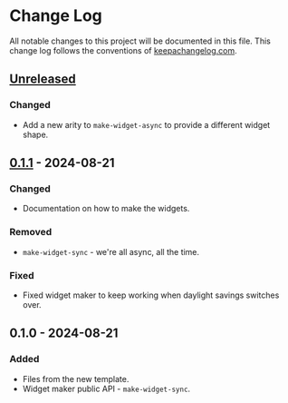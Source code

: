 # Change Log
All notable changes to this project will be documented in this file. This change log follows the conventions of [keepachangelog.com](http://keepachangelog.com/).

## [Unreleased]
### Changed
- Add a new arity to `make-widget-async` to provide a different widget shape.

## [0.1.1] - 2024-08-21
### Changed
- Documentation on how to make the widgets.

### Removed
- `make-widget-sync` - we're all async, all the time.

### Fixed
- Fixed widget maker to keep working when daylight savings switches over.

## 0.1.0 - 2024-08-21
### Added
- Files from the new template.
- Widget maker public API - `make-widget-sync`.

[Unreleased]: https://github.com/sample/sample/compare/0.1.1...HEAD
[0.1.1]: https://github.com/sample/sample/compare/0.1.0...0.1.1
